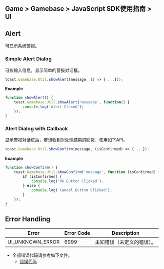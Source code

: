 ## Game > Gamebase > JavaScript SDK使用指南 > UI

## Alert

可显示系统警报。<br/>

### Simple Alert Dialog

可仅输入信息，显示简单的警报对话框。

```js
toast.Gamebase.Util.showAlert(message, () => { ...}));
```

**Example**
```js
function showAlert() {
    toast.Gamebase.Util.showAlert('message', function() {
		console.log('Alert Closed');
    });
}
```

### Alert Dialog with Callback

显示警报对话框后，若想收到对处理结果的回拨，使用如下API。

```js
toast.Gamebase.Util.showConfirm(message, (isConfirmed) => { ...});
```

**Example**
```js
function showConfirm() {
    toast.Gamebase.Util.showConfirm('message', function (isConfirmed) {
        if (isConfirmed) {
            console.log('OK Button Clicked');
        } else {
            console.log('Cancel Button Clicked');
        }
    });
}
```

## Error Handling

| Error                                      | Error Code    | Description                                               |
| ------------------------------------------ | ------------- | --------------------------------------------------------- |
| UI\_UNKNOWN\_ERROR                         | 6999          | 未知错误（未定义的错误）。                      |

* 全部错误代码请参考如下文件。
    * [错误代码](./error-code/#client-sdk)

